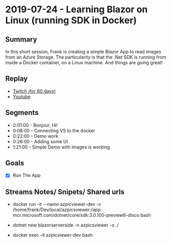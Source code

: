 
# 2019-07-24 - Learning Blazor on Linux (running SDK in Docker)

Summary
-------

In this short session, Frank is creating a simple Blazor App to read images from an Azure Storage. The particularity is that the .Net SDK is running from inside a Docker container, on a Linux machine. And things are going great!

Replay
------

- [Twitch (for 60 days)](https://www.twitch.tv/videos/)
- [Youtube](https://youtu.be/UBAWqZkJx1I)


Segments
--------

- 0:01:00 - Bonjour, Hi!
- 0:08:00 - Connecting VS to the docker
- 0:22:00 - Demo work
- 0:26:00 - Adding some UI
- 1:21:00 - Simple Demo with images is working


Goals
-----

- [X] Run The App



Streams Notes/ Snipets/ Shared urls
-----------------------------------

- docker run -it --name azpicviewer-dev -v /home/frank/Dev/local/azpicsviewer:/app mcr.microsoft.com/dotnet/core/sdk:3.0.100-preview6-disco bash

- dotnet new blazorserverside -n azpicsviewer -o ./

- docker exec -it azpicviewer-dev bash



